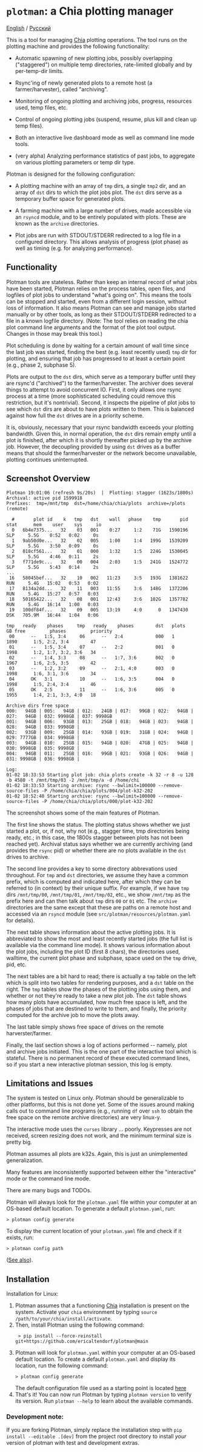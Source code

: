 # `plotman`: a Chia plotting manager
[English](README.md) / [Русский](README.RU.md)

This is a tool for managing [Chia](https://github.com/Chia-Network/chia-blockchain)
plotting operations.  The tool runs on the plotting machine and provides
the following functionality:

- Automatic spawning of new plotting jobs, possibly overlapping ("staggered")
  on multiple temp directories, rate-limited globally and by per-temp-dir
limits.

- Rsync'ing of newly generated plots to a remote host (a farmer/harvester),
  called "archiving".

- Monitoring of ongoing plotting and archiving jobs, progress, resources used,
  temp files, etc.

- Control of ongoing plotting jobs (suspend, resume, plus kill and clean up
  temp files).

- Both an interactive live dashboard mode as well as command line mode tools.

- (very alpha) Analyzing performance statistics of past jobs, to aggregate on
  various plotting parameters or temp dir type.

Plotman is designed for the following configuration:

- A plotting machine with an array of `tmp` dirs, a single `tmp2` dir, and an
  array of `dst` dirs to which the plot jobs plot.  The `dst` dirs serve as a
temporary buffer space for generated plots.

- A farming machine with a large number of drives, made accessible via an
  `rsyncd` module, and to be entirely populated with plots.  These are known as
the `archive` directories.

- Plot jobs are run with STDOUT/STDERR redirected to a log file in a configured
directory.  This allows analysis of progress (plot phase) as well as timing
(e.g. for analyzing performance).

## Functionality

Plotman tools are stateless.  Rather than keep an internal record of what jobs
have been started, Plotman relies on the process tables, open files, and
logfiles of plot jobs to understand "what's going on".  This means the tools
can be stopped and started, even from a different login session, without loss
of information.  It also means Plotman can see and manage jobs started manually
or by other tools, as long as their STDOUT/STDERR redirected to a file in a
known logfile directory.  (Note: The tool relies on reading the chia plot
command line arguments and the format of the plot tool output.  Changes in
those may break this tool.)

Plot scheduling is done by waiting for a certain amount of wall time since the
last job was started, finding the best (e.g. least recently used) `tmp` dir for
plotting, and ensuring that job has progressed to at least a certain point
(e.g., phase 2, subphase 5).

Plots are output to the `dst` dirs, which serve as a temporary buffer until they
are rsync'd ("archived") to the farmer/harvester.  The archiver does several
things to attempt to avoid concurrent IO.  First, it only allows one rsync
process at a time (more sophisticated scheduling could remove this
restriction, but it's nontrivial).  Second, it inspects the pipeline of plot
jobs to see which `dst` dirs are about to have plots written to them.  This
is balanced against how full the `dst` drives are in a priority scheme.

It is, obviously, necessary that your rsync bandwidth exceeds your plotting
bandwidth.  Given this, in normal operation, the `dst` dirs remain empty until
a plot is finished, after which it is shortly thereafter picked up by the
archive job.  However, the decoupling provided by using `dst` drives as a
buffer means that should the farmer/harvester or the network become
unavailable, plotting continues uninterrupted.

## Screenshot Overview

```
Plotman 19:01:06 (refresh 9s/20s)  |  Plotting: stagger (1623s/1800s) Archival: active pid 1599918
Prefixes:  tmp=/mnt/tmp  dst=/home/chia/chia/plots  archive=/plots (remote)

  #       plot id    k   tmp   dst    wall   phase    tmp       pid   stat      mem    user    sys     io               
  0   6b4e7375...   32    03   001    0:27     1:2    71G   1590196    SLP     5.5G    0:52   0:02     0s
  1   9ab50d0e...   32    02   005    1:00     1:4   199G   1539209    SLP     5.5G    3:50   0:09     0s
  2   018cf561...   32    01   000    1:32     1:5   224G   1530045    SLP     5.5G    4:46   0:11     2s
  3   f771de9c...   32    00   004    2:03     1:5   241G   1524772    SLP     5.5G    5:43   0:14     2s
...
 16   58045bef...   32    10   002   11:23     3:5   193G   1381622    RUN     5.4G   15:02   0:53   0:02
 17   8134a2dd...   32    11   003   11:55     3:6   148G   1372206    RUN     5.4G   15:27   0:57   0:03
 18   50165422...   32    08   001   12:43     3:6   102G   1357782    RUN     5.4G   16:14   1:00   0:03
 19   100df84f...   32    09   005   13:19     4:0      0   1347430    DSK   705.9M   16:44   1:04   0:06

tmp   ready    phases     tmp   ready    phases        dst   plots   GB free         phases         priority 
 00      --   1:5, 3:4     06      --   2:4            000   1       1890      1:5, 2:2, 3:4        47
 01      --   1:5, 3:4     07      --   2:2            001   0       1998      1:2, 1:7, 3:2, 3:6   34
 02      --   1:4, 3:3     08      --   1:7, 3:6       002   0       1967      1:6, 2:5, 3:5        42
 03      --   1:2, 3:2     09      --   2:1, 4:0       003   0       1998      1:6, 3:1, 3:6        34
 04      OK   3:1          10      --   1:6, 3:5       004   0       1998      1:5, 2:4, 3:4        46
 05      OK   2:5          11      --   1:6, 3:6       005   0       1955      1:4, 2:1, 3:3, 4:0   18

Archive dirs free space
000:   94GB | 005:   94GB | 012:   24GB | 017:   99GB | 022:   94GB | 027:   94GB | 032: 9998GB | 037: 9998GB
001:   94GB | 006:   93GB | 013:   25GB | 018:   94GB | 023:   94GB | 028:   94GB | 033: 9998GB |
002:   93GB | 009:   25GB | 014:   93GB | 019:   31GB | 024:   94GB | 029: 7777GB | 034: 9998GB |
003:   94GB | 010:   25GB | 015:   94GB | 020:   47GB | 025:   94GB | 030: 9998GB | 035: 9998GB |
004:   94GB | 011:   25GB | 016:   99GB | 021:   93GB | 026:   94GB | 031: 9998GB | 036: 9998GB |

Log:
01-02 18:33:53 Starting plot job: chia plots create -k 32 -r 8 -u 128 -b 4580 -t /mnt/tmp/03 -2 /mnt/tmp/a -d /home/chi
01-02 18:33:53 Starting archive: rsync --bwlimit=100000 --remove-source-files -P /home/chia/chia/plots/004/plot-k32-202
01-02 18:52:40 Starting archive: rsync --bwlimit=100000 --remove-source-files -P /home/chia/chia/plots/000/plot-k32-202
```

The screenshot shows some of the main features of Plotman.

The first line shows the status.  The plotting status shows whether we just
started a plot, or, if not, why not (e.g., stagger time, tmp directories being
ready, etc.; in this case, the 1800s stagger between plots has not been reached
yet).  Archival status says whether we are currently archiving (and provides
the `rsync` pid) or whether there are no plots available in the `dst` drives to
archive.

The second line provides a key to some directory abbrevations used throughout.
For `tmp` and `dst` directories, we assume they have a common prefix, which is
computed and indicated here, after which they can be referred to (in context)
by their unique suffix.  For example, if we have `tmp` dirs `/mnt/tmp/00`,
`/mnt/tmp/01`, `/mnt/tmp/02`, etc., we show `/mnt/tmp` as the prefix here and
can then talk about `tmp` dirs `00` or `01` etc.  The `archive` directories are
the same except that these are paths on a remote host and accessed via an
`rsyncd` module (see `src/plotman/resources/plotman.yaml` for details).

The next table shows information about the active plotting jobs.  It is
abbreviated to show the most and least recently started jobs (the full list is
available via the command line mode).  It shows various information about the
plot jobs, including the plot ID (first 8 chars), the directories used,
walltime, the current plot phase and subphase, space used on the `tmp` drive,
pid, etc.

The next tables are a bit hard to read; there is actually a `tmp` table on the
left which is split into two tables for rendering purposes, and a `dst` table
on the right.  The `tmp` tables show the phases of the plotting jobs using
them, and whether or not they're ready to take a new plot job.  The `dst` table
shows how many plots have accumulated, how much free space is left, and the
phases of jobs that are destined to write to them, and finally, the priority
computed for the archive job to move the plots away.

The last table simply shows free space of drives on the remote
harverster/farmer.

Finally, the last section shows a log of actions performed -- namely, plot and
archive jobs initiated.  This is the one part of the interactive tool which is
stateful.  There is no permanent record of these executed command lines, so if
you start a new interactive plotman session, this log is empty.

## Limitations and Issues

The system is tested on Linux only.  Plotman should be generalizable to other
platforms, but this is not done yet.  Some of the issues around making calls
out to command line programs (e.g., running `df` over `ssh` to obtain the free
space on the remote archive directories) are very linux-y.

The interactive mode uses the `curses` library ... poorly.  Keypresses are
not received, screen resizing does not work, and the minimum terminal size
is pretty big.

Plotman assumes all plots are k32s.  Again, this is just an unimplemented
generalization.

Many features are inconsistently supported between either the "interactive"
mode or the command line mode.

There are many bugs and TODOs.

Plotman will always look for the `plotman.yaml` file within your computer at an OS-based
default location. To generate a default `plotman.yaml`, run:
```shell
> plotman config generate
```

To display the current location of your `plotman.yaml` file and check if it exists, run:
```shell
> plotman config path
```

([See also](https://github.com/ericaltendorf/plotman/pull/61#issuecomment-812967363)).

## Installation

Installation for Linux:

1. Plotman assumes that a functioning [Chia](https://github.com/Chia-Network/chia-blockchain)
   installation is present on the system. Activate your `chia` environment by typing
   `source /path/to/your/chia/install/activate`.
2. Then, install Plotman using the following command:
   ```shell
    > pip install --force-reinstall git+https://github.com/ericaltendorf/plotman@main
    ```
3. Plotman will look for `plotman.yaml` within your computer at an OS-based
   default location. To create a default `plotman.yaml` and display its location,
   run the following command:
   ```shell
   > plotman config generate
   ```
   The default configuration file used as a starting point is located [here](./src/plotman/resources/plotman.yaml)
4. That's it! You can now run Plotman by typing `plotman version` to verify its version.
   Run `plotman --help` to learn about the available commands.

### Development note:

If you are forking Plotman, simply replace the installation step with `pip install --editable .[dev]` from the project root directory to install *your* version of plotman with test and development extras.
